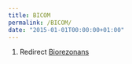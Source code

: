 ```yaml
---
title: BICOM
permalink: /BICOM/
date: "2015-01-01T00:00:00+01:00"
---
```


1.  Redirect [Biorezonans](/atopedia/Biorezonans "wikilink")
